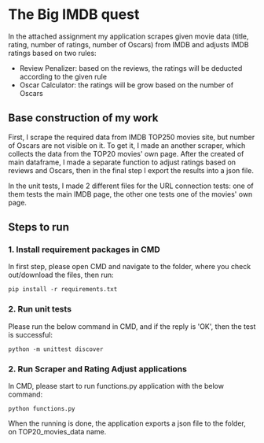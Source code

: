 # The Big IMDB quest

In the attached assignment my application scrapes given movie data (title, rating, number of ratings, number of Oscars) from IMDB and adjusts IMDB ratings based on two rules:
- Review Penalizer: based on the reviews, the ratings will be deducted according to the given rule
- Oscar Calculator: the ratings will be grow based on the number of Oscars

## Base construction of my work

First, I scrape the required data from IMDB TOP250 movies site, but number of Oscars are not visible on it. To get it, I made an another scraper, which collects the data from the TOP20 movies' own page. After the created of main dataframe, I made a separate function to adjust ratings based on reviews and Oscars, then in the final step I export the results into a json file.

In the unit tests, I made 2 different files for the URL connection tests: one of them tests the main IMDB page, the other one tests one of the movies' own page.

## Steps to run

### 1. Install requirement packages in CMD

In first step, please open CMD and navigate to the folder, where you check out/download the files, then run:
```
pip install -r requirements.txt
```
### 2. Run unit tests

Please run the below command in CMD, and if the reply is 'OK', then the test is successful:
```
python -m unittest discover
```

### 2. Run Scraper and Rating Adjust applications

In CMD, please start to run functions.py application with the below command:
```
python functions.py

```
When the running is done, the application exports a json file to the folder, on TOP20_movies_data name.





